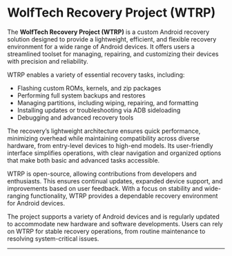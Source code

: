 # WolfTech Recovery Project (WTRP)

The **WolfTech Recovery Project (WTRP)** is a custom Android recovery solution designed to provide a lightweight, efficient, and flexible recovery environment for a wide range of Android devices. It offers users a streamlined toolset for managing, repairing, and customizing their devices with precision and reliability.  

WTRP enables a variety of essential recovery tasks, including:  
- Flashing custom ROMs, kernels, and zip packages  
- Performing full system backups and restores  
- Managing partitions, including wiping, repairing, and formatting  
- Installing updates or troubleshooting via ADB sideloading  
- Debugging and advanced recovery tools  

The recovery’s lightweight architecture ensures quick performance, minimizing overhead while maintaining compatibility across diverse hardware, from entry-level devices to high-end models. Its user-friendly interface simplifies operations, with clear navigation and organized options that make both basic and advanced tasks accessible.

WTRP is open-source, allowing contributions from developers and enthusiasts. This ensures continual updates, expanded device support, and improvements based on user feedback. With a focus on stability and wide-ranging functionality, WTRP provides a dependable recovery environment for Android devices.

The project supports a variety of Android devices and is regularly updated to accommodate new hardware and software developments. Users can rely on WTRP for stable recovery operations, from routine maintenance to resolving system-critical issues.

--- 